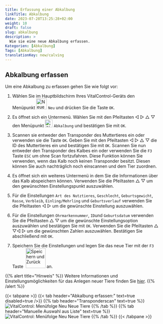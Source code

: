 ```yaml
---
title: Erfassung einer Abkalbung
linkTitle: Abkalbung
date: 2023-07-28T13:25:28+02:00
weight: 10
draft: false
slug: abkalbung
description: >
  Wie sie eine neue Abkalbung erfassen.
Kategorien: [Abkalbung]
Tags: [Abkalbung]
translationKey: new/calving
---
```

## Abkalbung erfassen

Um eine Abkalbung zu erfassen gehen Sie wie folgt vor:

1. Wählen Sie im Hauptbildschirm Ihres VitalControl-Geräts den Menüpunkt <img src="/icons/main/new-animal.svg" width="35" align="bottom" alt="Neues Tier" /> `Neu` und drücken Sie die Taste `OK`.

2. Es öffnet sich ein Untermenü. Wählen Sie mit den Pfeiltasten ◁ ▷ △ ▽ den Menüpunkt <img src="/icons/actions/calving.svg" width="25" align="bottom" alt="Abkalbung" /> `Abkalbung` und bestätigen Sie mit `OK`.

3. Scannen sie entweder den Transponder des Muttertieres ein oder verwenden sie die Taste `OK`. Geben Sie mit den Pfeiltasten ◁ ▷ △ ▽ die ID des Muttertieres ein und bestätigen Sie mit `OK`. Scannen Sie nun entweder den Transponder des Kalbes ein oder verwenden Sie die `F3` Taste `ESC` um ohne Scan fortzufahren. Diese Funktion können Sie verwenden, wenn das Kalb noch keinen Transponder besitzt. Diesen können Sie auch nachträglich noch einscannen und dem Tier zuordnen.

4. Es öffnet sich ein weiteres Untermenü in dem Sie die Informationen über das Kalb abspeichern können. Verwenden Sie die Pfeiltasten △ ▽ um den gewünschten Einstellungspunkt auszuwählen.

5. Für die Einstellungen `Art des Nutztieres`, `Geschlecht`, `Geburtsgewicht`, `Rasse`, `Verbleib`, `Einling/Mehrling` und `Geburtsverlauf` verwenden Sie die Pfeiltasten ◁ ▷ um die gewünschte Einstellung auszuwählen.

6. Für die Einstellungen `Ohrmarkennummer`, `ID`und `Geburtsdatum` verwenden Sie die Pfeiltasten △ ▽ um die gewünschte Einstellungsoption auszuwählen und bestätigen Sie mit `OK`. Verwenden Sie die Pfeiltasten  △ ▽◁ ▷ um die gewünschten Zahlen auszuwählen. Bestätigen Sie abschließend mit `OK`.

7. Speichern Sie die Einstellungen und legen Sie das neue Tier mit der `F3` Taste &nbsp;<img src="/icons/footer/save_exit.svg" width="65" align="bottom" alt="Speichern und Zurück" /> an.

{{% alert title="Hinweis" %}}
Weitere Informationen und Einstellungsmöglichkeiten für das Anlegen neuer Tiere finden Sie [hier](../../einstellungen/tiere-neu-anlegen/).
{{% /alert %}}

{{< tabpane >}}
{{< tab header="Abkalbung erfassen:" text=true disabled=true />}}
{{% tab header="Transponderscan" text=true %}}
  ![VitalControl: Menüfolge Neu Neue Tiere](../bilder/abkalbung-scan.png "Abkalbung erfassen")
{{% /tab %}}
{{% tab header="Manuelle Auswahl aus Liste" text=true %}}
  ![VitalControl: Menüfolge Neu Neue Tiere](../bilder/abkalbung.png "Abkalbung erfassen")
{{% /tab %}}
{{< /tabpane >}}
